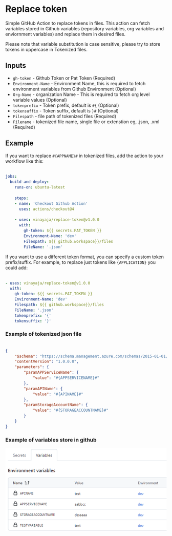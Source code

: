 # Replace token

Simple GitHub Action to replace tokens in files. This action can fetch variables stored in Github variables (repository variables, org variables and enviornment variables) and replace them in desired files. 

Please note that variable substitution is case sensitive, please try to store tokens in uppercase in Tokenized files.

## Inputs

- `gh-token` - Github Token or Pat Token (Required)
- `Environment-Name` - Environment Name, this is required to fetch environment variables from Github Environment (Optional)
- `Org-Name` - organization Name - This is required to fetch org level variable values (Optional)
- `tokenprefix` - Token prefix, default is `#{` (Optional)
- `tokensuffix` - Token suffix, default is `}#` (Optional)
- `Filespath` - file path of tokenized files (Required)
- `Filename` - tokenized file name, single file or extenstion eg, .json, .xml (Required)

## Example

If you want to replace `#{APPNAME}#` in tokenized files, add the action to your workflow like this:

```yml

jobs:
  build-and-deploy:
    runs-on: ubuntu-latest
    
    steps:
    - name: 'Checkout Github Action' 
      uses: actions/checkout@4

    - uses: vinayaja/replace-token@v1.0.0
      with:
        gh-token: ${{ secrets.PAT_TOKEN }} 
        Environment-Name: 'dev'  
        Filespath: ${{ github.workspace}}/files 
        FileName: '.json'
```
If you want to use a different token format, you can specify a custom token prefix/suffix. For example, to replace just tokens like `{APPLICATION}` you could add:

```yml

- uses: vinayaja/replace-token@v1.0.0
  with:
    gh-token: ${{ secrets.PAT_TOKEN }} 
    Environment-Name: 'dev'  
    Filespath: ${{ github.workspace}}/files 
    FileName: '.json'
    tokenprefix: '{'
    tokensuffix: '}'
```

### Example of tokenized json file

```json

{
    "$schema": "https://schema.management.azure.com/schemas/2015-01-01/deploymentParameters.json#",
    "contentVersion": "1.0.0.0",
    "parameters": {
        "paramAPPServiceName": {
            "value": "#{APPSERVICENAME}#"
        },
        "paramAPIName": {
            "value": "#{APINAME}#"
        },
        "paramStorageAccountName": {
            "value": "#{STORAGEACCOUNTNAME}#"
        }
    }
}

```

### Example of variables store in github

![alt text](image.png)